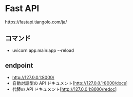 # Fast API
https://fastapi.tiangolo.com/ja/

## コマンド
- uvicorn app.main:app --reload

## endpoint
- http://127.0.0.1:8000/
- 自動対話型の API ドキュメント[http://127.0.0.1:8000/docs]
- 代替の API ドキュメント[http://127.0.0.1:8000/redoc]
